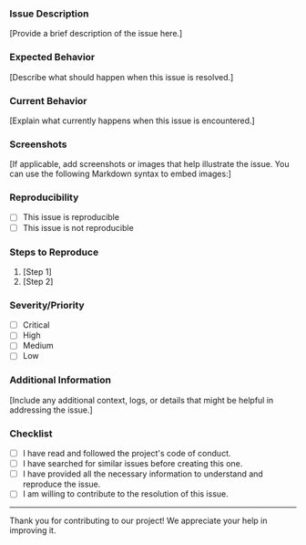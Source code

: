 ### Issue Description

[Provide a brief description of the issue here.]

### Expected Behavior

[Describe what should happen when this issue is resolved.]

### Current Behavior

[Explain what currently happens when this issue is encountered.]

### Screenshots

[If applicable, add screenshots or images that help illustrate the issue. You can use the following Markdown syntax to embed images:]

### Reproducibility

-   [ ] This issue is reproducible
-   [ ] This issue is not reproducible

### Steps to Reproduce

1. [Step 1]
2. [Step 2]

### Severity/Priority

-   [ ] Critical
-   [ ] High
-   [ ] Medium
-   [ ] Low

### Additional Information

[Include any additional context, logs, or details that might be helpful in addressing the issue.]

### Checklist

-   [ ] I have read and followed the project's code of conduct.
-   [ ] I have searched for similar issues before creating this one.
-   [ ] I have provided all the necessary information to understand and reproduce the issue.
-   [ ] I am willing to contribute to the resolution of this issue.

---

Thank you for contributing to our project! We appreciate your help in improving it.